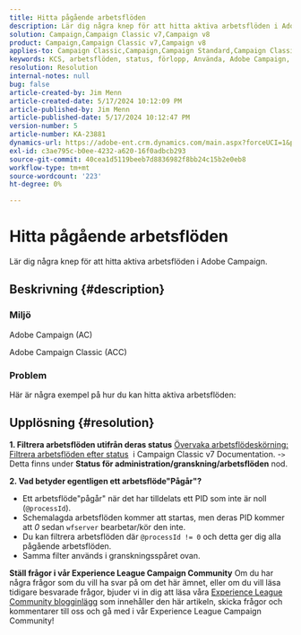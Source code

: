 ```yaml
---
title: Hitta pågående arbetsflöden
description: Lär dig några knep för att hitta aktiva arbetsflöden i Adobe Campaign.
solution: Campaign,Campaign Classic v7,Campaign v8
product: Campaign,Campaign Classic v7,Campaign v8
applies-to: Campaign Classic,Campaign,Campaign Standard,Campaign Classic v7,Campaign v8
keywords: KCS, arbetsflöden, status, förlopp, Använda, Adobe Campaign, AC, ACC, Adobe Campaign Classic
resolution: Resolution
internal-notes: null
bug: false
article-created-by: Jim Menn
article-created-date: 5/17/2024 10:12:09 PM
article-published-by: Jim Menn
article-published-date: 5/17/2024 10:12:47 PM
version-number: 5
article-number: KA-23881
dynamics-url: https://adobe-ent.crm.dynamics.com/main.aspx?forceUCI=1&pagetype=entityrecord&etn=knowledgearticle&id=dd146c7d-9a14-ef11-9f8a-6045bd006268
exl-id: c3ae795c-b0ee-4232-a620-16f0adbcb293
source-git-commit: 40cea1d5119beeb7d8836982f8bb24c15b2e0eb8
workflow-type: tm+mt
source-wordcount: '223'
ht-degree: 0%

---
```


# Hitta pågående arbetsflöden


Lär dig några knep för att hitta aktiva arbetsflöden i Adobe Campaign.

## Beskrivning {#description}


### Miljö

Adobe Campaign (AC)

Adobe Campaign Classic (ACC)

### Problem

Här är några exempel på hur du kan hitta aktiva arbetsflöden:


## Upplösning {#resolution}


<b>1. Filtrera arbetsflöden utifrån deras status</b>
[Övervaka arbetsflödeskörning: Filtrera arbetsflöden efter status](https://experienceleague.adobe.com/docs/campaign-classic/using/automating-with-workflows/monitoring-workflows/monitoring-workflow-execution.html?lang=en#filtering-workflows-status)  i Campaign Classic v7 Documentation.
-`>`  Detta finns under <b>Status för administration/granskning/arbetsflöden</b> nod.

<b>2. Vad betyder egentligen ett arbetsflöde&quot;Pågår&quot;?</b>
- Ett arbetsflöde&quot;pågår&quot; när det har tilldelats ett PID som inte är noll (`@processId`).
- Schemalagda arbetsflöden kommer att startas, men deras PID kommer att *0* sedan `wfserver` bearbetar/kör den inte.
- Du kan filtrera arbetsflöden där `@processId != 0` och detta ger dig alla pågående arbetsflöden.
- Samma filter används i granskningsspåret ovan.




<b>Ställ frågor i vår Experience League Campaign Community</b>
Om du har några frågor som du vill ha svar på om det här ämnet, eller om du vill läsa tidigare besvarade frågor, bjuder vi in dig att läsa våra [Experience League Community blogginlägg](https://experienceleaguecommunities.adobe.com/t5/adobe-campaign-classic-blogs/introducing-top-kcs-articles-curated-for-your-troubleshooting/bc-p/672426#M132 "Följ länk") som innehåller den här artikeln, skicka frågor och kommentarer till oss och gå med i vår Experience League Campaign Community!
